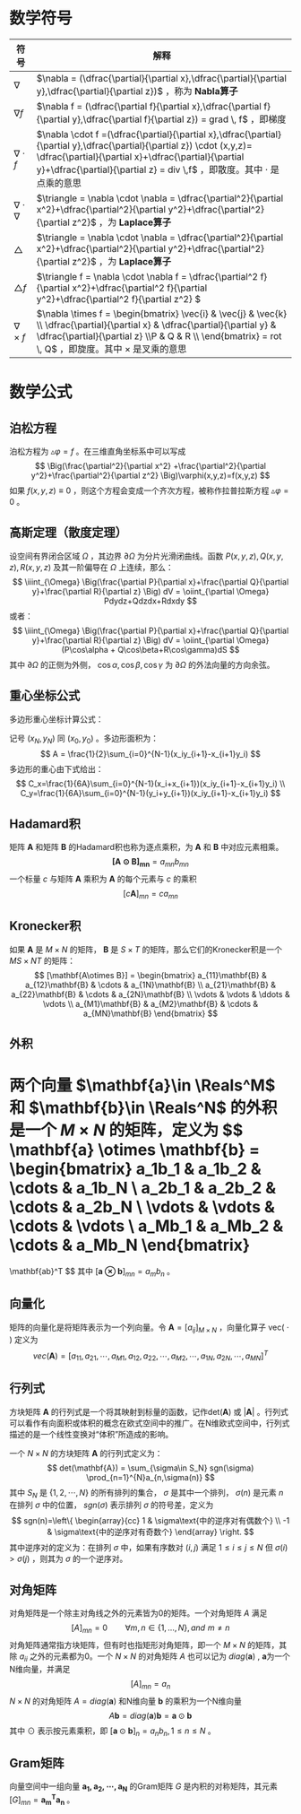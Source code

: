 

# 数学符号

| 符号                  | 解释                                                         |
| --------------------- | ------------------------------------------------------------ |
| $\nabla$              | $\nabla = (\dfrac{\partial}{\partial x},\dfrac{\partial}{\partial y},\dfrac{\partial}{\partial z})$ ，称为 **Nabla算子** |
| $\nabla f$            | $\nabla f = (\dfrac{\partial f}{\partial x},\dfrac{\partial f}{\partial y},\dfrac{\partial f}{\partial z}) = grad \, f$ ，即梯度 |
| $\nabla \cdot f$      | $\nabla \cdot f =(\dfrac{\partial}{\partial x},\dfrac{\partial}{\partial y},\dfrac{\partial}{\partial z}) \cdot (x,y,z)= \dfrac{\partial}{\partial x}+\dfrac{\partial}{\partial y}+\dfrac{\partial}{\partial z} = div \,f$  ，即散度。其中 $\cdot$  是点乘的意思 |
| $\nabla \cdot \nabla$ | $\triangle = \nabla \cdot \nabla = \dfrac{\partial^2}{\partial x^2}+\dfrac{\partial^2}{\partial y^2}+\dfrac{\partial^2}{\partial z^2}$  ，为 **Laplace算子** |
| $\triangle$           | $\triangle = \nabla \cdot \nabla = \dfrac{\partial^2}{\partial x^2}+\dfrac{\partial^2}{\partial y^2}+\dfrac{\partial^2}{\partial z^2}$  ，为 **Laplace算子** |
| $\triangle f$         | $\triangle f = \nabla \cdot \nabla f = \dfrac{\partial^2 f}{\partial x^2}+\dfrac{\partial^2 f}{\partial y^2}+\dfrac{\partial^2 f}{\partial z^2} $ |
| $\nabla \times f$     | $\nabla \times f = \begin{bmatrix} \vec{i} & \vec{j} & \vec{k} \\ \dfrac{\partial}{\partial x} & \dfrac{\partial}{\partial y} & \dfrac{\partial}{\partial z} \\P & Q & R  \\ \end{bmatrix} = rot \, Q$ ，即旋度。其中 $\times$ 是叉乘的意思 |



# 数学公式

## 泊松方程

泊松方程为 $\vartriangle \varphi = f$ 。在三维直角坐标系中可以写成
$$
\Big(\frac{\partial^2}{\partial x^2} +\frac{\partial^2}{\partial y^2}+\frac{\partial^2}{\partial z^2} \Big)\varphi(x,y,z)=f(x,y,z)
$$
如果 $f(x,y,z) \equiv 0$ ，则这个方程会变成一个齐次方程，被称作拉普拉斯方程 $\vartriangle \varphi =0$ 。



## 高斯定理（散度定理）

设空间有界闭合区域 $\Omega$ ，其边界 $\partial \Omega$ 为分片光滑闭曲线。函数 $P(x,y,z),Q(x,y,z),R(x,y,z)$ 及其一阶偏导在 $\Omega$ 上连续，那么：
$$
\iiint_{\Omega} \Big(\frac{\partial P}{\partial x}+\frac{\partial Q}{\partial y}+\frac{\partial R}{\partial z} \Big) dV = \oiint_{\partial \Omega} Pdydz+Qdzdx+Rdxdy
$$
或者：
$$
\iiint_{\Omega} \Big(\frac{\partial P}{\partial x}+\frac{\partial Q}{\partial y}+\frac{\partial R}{\partial z} \Big) dV = \oiint_{\partial \Omega} (P\cos\alpha + Q\cos\beta+R\cos\gamma)dS
$$
其中 $\partial \Omega$ 的正侧为外侧， $\cos\alpha,\cos\beta,\cos\gamma$ 为 $\partial \Omega$ 的外法向量的方向余弦。



## 重心坐标公式

 多边形重心坐标计算公式：

记号 $(x_N,y_N)$ 同 $(x_0, y_0)$ 。多边形面积为：
$$
A = \frac{1}{2}\sum_{i=0}^{N-1}(x_iy_{i+1}-x_{i+1}y_i)
$$
多边形的重心由下式给出：
$$
C_x=\frac{1}{6A}\sum_{i=0}^{N-1}(x_i+x_{i+1})(x_iy_{i+1}-x_{i+1}y_i) \\
C_y=\frac{1}{6A}\sum_{i=0}^{N-1}(y_i+y_{i+1})(x_iy_{i+1}-x_{i+1}y_i)
$$



## Hadamard积

矩阵 $\mathbf{A}$ 和矩阵 $\mathbf{B}$ 的Hadamard积也称为逐点乘积，为 $\mathbf{A}$ 和 $\mathbf{B}$ 中对应元素相乘。
$$
\mathbf{[A\odot B]_{mn}} = a_{mn}b_{mn}
$$
一个标量 $c$ 与矩阵 $\mathbf{A}$ 乘积为 $\mathbf{A}$ 的每个元素与 $c$ 的乘积
$$
[c\mathbf{A}]_{mn} = ca_{mn}
$$

## Kronecker积

如果 $\mathbf{A}$ 是 $M\times N$ 的矩阵， $\mathbf{B}$ 是 $S\times T$ 的矩阵，那么它们的Kronecker积是一个 $MS\times NT$ 的矩阵：
$$
[\mathbf{A\otimes B}] = \begin{bmatrix}
a_{11}\mathbf{B} & a_{12}\mathbf{B} & \cdots & a_{1N}\mathbf{B} \\
a_{21}\mathbf{B} & a_{22}\mathbf{B} & \cdots & a_{2N}\mathbf{B} \\
\vdots & \vdots & \ddots & \vdots \\
a_{M1}\mathbf{B} & a_{M2}\mathbf{B} & \cdots & a_{MN}\mathbf{B}
\end{bmatrix}
$$

## 外积

两个向量 $\mathbf{a}\in \Reals^M$ 和 $\mathbf{b}\in \Reals^N$ 的外积是一个 $M\times N$ 的矩阵，定义为
$$
\mathbf{a} \otimes \mathbf{b} = \begin{bmatrix}
a_1b_1 & a_1b_2 & \cdots & a_1b_N \\
a_2b_1 & a_2b_2 & \cdots & a_2b_N \\
\vdots & \vdots & \cdots & \vdots \\
a_Mb_1 & a_Mb_2 & \cdots & a_Mb_N
\end{bmatrix}
=
\mathbf{ab}^T
$$
其中 $[\mathbf{a\otimes b}]_{mn} = a_m b_n$ 。



## 向量化

矩阵的向量化是将矩阵表示为一个列向量。令 $\mathbf{A}=[a_{ij}]_{M\times N}$ ，向量化算子 vec( $\cdot$ ) 定义为
$$
vec(\mathbf{A}) = [a_{11}, a_{21}, \cdots, a_{M1},a_{12}, a_{22}, \cdots, a_{M2},\cdots,a_{1N},a_{2N},\cdots, a_{MN}]^T
$$

## 行列式

方块矩阵 $\mathbf{A}$ 的行列式是一个将其映射到标量的函数，记作det($\mathbf{A}$) 或 $|\mathbf{A}|$ 。行列式可以看作有向面积或体积的概念在欧式空间中的推广。在N维欧式空间中，行列式描述的是一个线性变换对“体积”所造成的影响。

一个 $N\times N$ 的方块矩阵 $\mathbf{A}$ 的行列式定义为：
$$
det(\mathbf{A}) = \sum_{\sigma\in S_N} sgn(\sigma) \prod_{n=1}^{N}a_{n,\sigma(n)}
$$
其中 $S_N$ 是 $\{1,2,\cdots,N\}$ 的所有排列的集合， $\sigma$ 是其中一个排列， $\sigma(n)$ 是元素 $n$ 在排列 $\sigma$ 中的位置， $sgn(\sigma)$ 表示排列 $\sigma$ 的符号差，定义为
$$
sgn(n)=\left\{
\begin{array}{cc}
1 & \sigma\text{中的逆序对有偶数个} \\
-1 & \sigma\text{中的逆序对有奇数个}
\end{array}
\right.
$$
其中逆序对的定义为：在排列 $\sigma$ 中，如果有序数对 $(i,j)$ 满足 $1 \le i \le j \le N$ 但 $\sigma(i)>\sigma(j)$ ，则其为 $\sigma$ 的一个逆序对。



## 对角矩阵

对角矩阵是一个除主对角线之外的元素皆为0的矩阵。一个对角矩阵 $A$ 满足
$$
[A]_{mn} = 0 \qquad \forall m,n \in \{1,\dots,N\},and \,\, m \neq n
$$
对角矩阵通常指方块矩阵，但有时也指矩形对角矩阵，即一个 $M\times N$ 的矩阵，其除 $a_{ii}$ 之外的元素都为0。一个 $N\times N$ 的对角矩阵 $A$ 也可以记为 $diag(\mathbf{a})$ , $\mathbf{a}$为一个N维向量，并满足
$$
[A]_{mn} = a_n
$$
$N\times N$ 的对角矩阵 $A=diag(\mathbf{a})$ 和N维向量 $\mathbf{b}$ 的乘积为一个N维向量
$$
A\mathbf{b} = diag(\mathbf{a})\mathbf{b} = \mathbf{a}\odot\mathbf{b}
$$
其中 $\odot$ 表示按元素乘积，即 $[\mathbf{a}\odot\mathbf{b}]_n=a_nb_n,1\le n \le N$ 。





## Gram矩阵

向量空间中一组向量 $\mathbf{a_1,a_2,\cdots,a_N}$ 的Gram矩阵 $G$ 是内积的对称矩阵，其元素 $[G]_{mn}=\mathbf{a_m^T a_n}$  。




